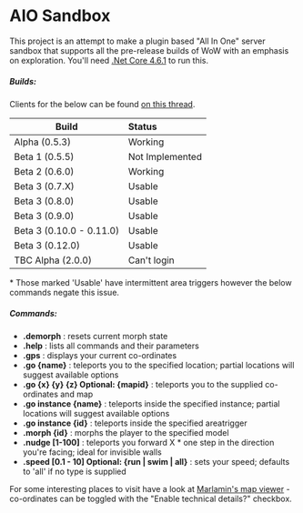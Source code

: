 # AIO Sandbox

This project is an attempt to make a plugin based "All In One" server sandbox that supports all the pre-release builds of WoW with an emphasis on exploration. 
You'll need [.Net Core 4.6.1](https://www.microsoft.com/en-gb/download/details.aspx?id=49981) to run this.

##### Builds: #####

Clients for the below can be found [on this thread](http://www.ownedcore.com/forums/world-of-warcraft/world-of-warcraft-model-editing/406638-collection-exploration-patches-of-various-locations.html).

| Build                   | Status         |
| ----------------------- | :------------- |
| Alpha (0.5.3)           | Working		   |
| Beta 1 (0.5.5)          | Not Implemented|
| Beta 2 (0.6.0)          | Working		   |
| Beta 3 (0.7.X)          | Usable		   |
| Beta 3 (0.8.0)          | Usable		   |
| Beta 3 (0.9.0)          | Usable		   |
| Beta 3 (0.10.0 - 0.11.0)| Usable		   |
| Beta 3 (0.12.0)		  | Usable		   |
| TBC Alpha (2.0.0)		  | Can't login	   |

\* Those marked 'Usable' have intermittent area triggers however the below commands negate this issue.

##### Commands: #####
* **.demorph** : resets current morph state
* **.help** : lists all commands and their parameters
* **.gps** : displays your current co-ordinates
* **.go {name}** : teleports you to the specified location; partial locations will suggest available options
* **.go {x} {y} {z} Optional: {mapid}** : teleports you to the supplied co-ordinates and map
* **.go instance {name}** : teleports inside the specified instance; partial locations will suggest available options
* **.go instance {id}** : teleports inside the specified areatrigger
* **.morph {id}** : morphs the player to the specified model
* **.nudge [1-100]** : teleports you forward X * one step in the direction you're facing; ideal for invisible walls
* **.speed [0.1 - 10] Optional: {run | swim | all}** : sets your speed; defaults to 'all' if no type is supplied

For some interesting places to visit have a look at [Marlamin's map viewer](https://newmaps.marlam.in) - co-ordinates can be toggled with the "Enable technical details?" checkbox.
